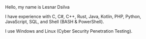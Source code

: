 Hello, my name is Lesnar Dsilva

I have experience with C, C#, C++, Rust, Java, Kotlin, PHP, Python, JavaScript, SQL, and Shell (BASH & PowerShell).

I use Windows and Linux (Cyber Security Penetration Testing).
